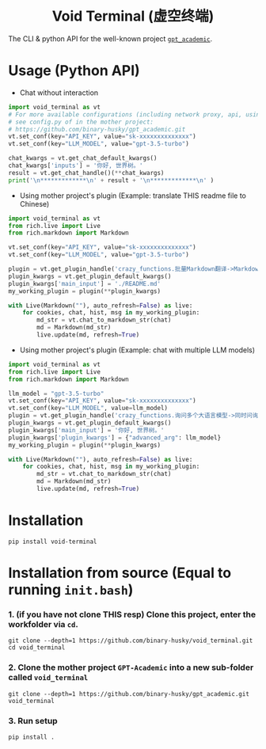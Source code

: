 # <div align=center> Void Terminal (虚空终端)</div>

The CLI & python API for the well-known project [`gpt_academic`](https://github.com/binary-husky/gpt_academic.git).

# Usage (Python API)

- Chat without interaction

```python
import void_terminal as vt
# For more available configurations (including network proxy, api, using chatglm etc.), 
# see config.py of in the mother project:
# https://github.com/binary-husky/gpt_academic.git
vt.set_conf(key="API_KEY", value="sk-xxxxxxxxxxxxxx")   
vt.set_conf(key="LLM_MODEL", value="gpt-3.5-turbo")

chat_kwargs = vt.get_chat_default_kwargs()
chat_kwargs['inputs'] = '你好, 世界树。'
result = vt.get_chat_handle()(**chat_kwargs)
print('\n*************\n' + result + '\n*************\n' )
```


- Using mother project's plugin (Example: translate THIS readme file to Chinese)

```python
import void_terminal as vt
from rich.live import Live
from rich.markdown import Markdown

vt.set_conf(key="API_KEY", value="sk-xxxxxxxxxxxxxx")
vt.set_conf(key="LLM_MODEL", value="gpt-3.5-turbo")

plugin = vt.get_plugin_handle('crazy_functions.批量Markdown翻译->Markdown翻译指定语言')
plugin_kwargs = vt.get_plugin_default_kwargs()
plugin_kwargs['main_input'] = './README.md'
my_working_plugin = plugin(**plugin_kwargs)

with Live(Markdown(""), auto_refresh=False) as live:
    for cookies, chat, hist, msg in my_working_plugin:
        md_str = vt.chat_to_markdown_str(chat)
        md = Markdown(md_str)
        live.update(md, refresh=True)
```

- Using mother project's plugin (Example: chat with multiple LLM models)

```python
import void_terminal as vt
from rich.live import Live
from rich.markdown import Markdown

llm_model = "gpt-3.5-turbo"
vt.set_conf(key="API_KEY", value="sk-xxxxxxxxxxxxxx")
vt.set_conf(key="LLM_MODEL", value=llm_model)
plugin = vt.get_plugin_handle('crazy_functions.询问多个大语言模型->同时问询_指定模型')
plugin_kwargs = vt.get_plugin_default_kwargs()
plugin_kwargs['main_input'] = '你好, 世界树。'
plugin_kwargs['plugin_kwargs'] = {"advanced_arg": llm_model}
my_working_plugin = plugin(**plugin_kwargs)

with Live(Markdown(""), auto_refresh=False) as live:
    for cookies, chat, hist, msg in my_working_plugin:
        md_str = vt.chat_to_markdown_str(chat)
        md = Markdown(md_str)
        live.update(md, refresh=True)
```



# Installation

```
pip install void-terminal
```

# Installation from source (Equal to running `init.bash`)

### 1. (if you have not clone **THIS** resp) Clone this project, **enter the workfolder** via `cd`.

```
git clone --depth=1 https://github.com/binary-husky/void_terminal.git
cd void_terminal
```

### 2. Clone the **mother project** `GPT-Academic` into a new **sub-folder** called `void_terminal`

```
git clone --depth=1 https://github.com/binary-husky/gpt_academic.git void_terminal
```

### 3. Run setup

```
pip install .
```
